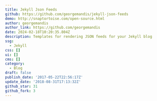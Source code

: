 ```yaml
---
title: Jekyll Json Feeds
github: https://github.com/georgemandis/jekyll-json-feeds
demo: http://snaptortoise.com/open-source.html
author: georgemandis
author_link: https://github.com/georgemandis
date: 2024-02-18T10:20:35.804Z
description: Templates for rendering JSON feeds for your Jekyll blog
ssg:
  - Jekyll
css: []
ui: []
cms: []
category:
  - Blog
draft: false
publish_date: '2017-05-22T22:56:17Z'
update_date: '2018-08-31T17:13:32Z'
github_star: 31
github_fork: 3
---
```

